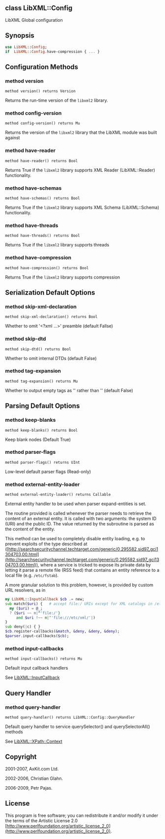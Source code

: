 class LibXML::Config
--------------------

LibXML Global configuration

Synopsis
--------

```raku
use LibXML::Config;
if  LibXML::Config.have-compression { ... }
```

Configuration Methods
---------------------

### method version

```perl6
method version() returns Version
```

Returns the run-time version of the `libxml2` library.

### method config-version

```perl6
method config-version() returns Mu
```

Returns the version of the `libxml2` library that the LibXML module was built against

### method have-reader

```perl6
method have-reader() returns Bool
```

Returns True if the `libxml2` library supports XML Reader (LibXML::Reader) functionality.

### method have-schemas

```perl6
method have-schemas() returns Bool
```

Returns True if the `libxml2` library supports XML Schema (LibXML::Schema) functionality.

### method have-threads

```perl6
method have-threads() returns Bool
```

Returns True if the `libxml2` library supports threads

### method have-compression

```perl6
method have-compression() returns Bool
```

Returns True if the `libxml2` library supports compression

Serialization Default Options
-----------------------------

### method skip-xml-declaration

```perl6
method skip-xml-declaration() returns Bool
```

Whether to omit '<?xml ...>' preamble (default Fallse)

### method skip-dtd

```perl6
method skip-dtd() returns Bool
```

Whether to omit internal DTDs (default False)

### method tag-expansion

```perl6
method tag-expansion() returns Mu
```

Whether to output empty tags as '<a></a>' rather than '<a/>' (default False)

Parsing Default Options
-----------------------

### method keep-blanks

```perl6
method keep-blanks() returns Bool
```

Keep blank nodes (Default True)

### method parser-flags

```perl6
method parser-flags() returns UInt
```

Low-level default parser flags (Read-only)

### method external-entity-loader

```perl6
method external-entity-loader() returns Callable
```

External entity handler to be used when parser expand-entities is set.

The routine provided is called whenever the parser needs to retrieve the content of an external entity. It is called with two arguments: the system ID (URI) and the public ID. The value returned by the subroutine is parsed as the content of the entity. 

This method can be used to completely disable entity loading, e.g. to prevent exploits of the type described at ([http://searchsecuritychannel.techtarget.com/generic/0,295582,sid97_gci1304703,00.html](http://searchsecuritychannel.techtarget.com/generic/0,295582,sid97_gci1304703,00.html)), where a service is tricked to expose its private data by letting it parse a remote file (RSS feed) that contains an entity reference to a local file (e.g. `/etc/fstab`). 

A more granular solution to this problem, however, is provided by custom URL resolvers, as in 

```raku
my LibXML::InputCallback $cb .= new;
sub match($uri) {   # accept file:/ URIs except for XML catalogs in /etc/xml/
  my ($uri) = @_;
  ? ($uri ~~ m|^'file:/'}
     and $uri !~~ m|^'file:///etc/xml/'|)
}
sub deny(|c) { }
$cb.register-callbacks(&match, &deny, &deny, &deny);
$parser.input-callbacks($cb);
```

### method input-callbacks

```perl6
method input-callbacks() returns Mu
```

Default input callback handlers

See [LibXML::InputCallback](https://libxml-raku.github.io/LibXML-raku/InputCallback)

Query Handler
-------------

### method query-handler

```perl6
method query-handler() returns LibXML::Config::QueryHandler
```

Default query handler to service querySelector() and querySelectorAll() methods

See [LibXML::XPath::Context](https://libxml-raku.github.io/LibXML-raku/XPath/Context)

Copyright
---------

2001-2007, AxKit.com Ltd.

2002-2006, Christian Glahn.

2006-2009, Petr Pajas.

License
-------

This program is free software; you can redistribute it and/or modify it under the terms of the Artistic License 2.0 [http://www.perlfoundation.org/artistic_license_2_0](http://www.perlfoundation.org/artistic_license_2_0).

